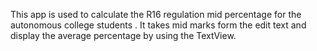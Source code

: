 This app is used to calculate the R16 regulation mid percentage for the autonomous college students . It takes mid marks form the edit text
and display the average percentage by using the TextView.
